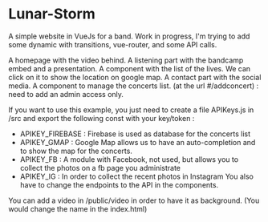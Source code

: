 # Lunar-Storm

A simple website in VueJs for a band.
Work in progress, I'm trying to add some dynamic with transitions, vue-router, and some API calls.

A homepage with the video behind.
A listening part with the bandcamp embed and a presentation.
A component with the list of the lives. We can click on it to show the location on google map.
A contact part with the social media.
A component to manage the concerts list. (at the url #/addconcert) : need to add an admin access only.

If you want to use this example, you just need to create a file APIKeys.js in /src and export the following const with your key/token :
* APIKEY_FIREBASE : Firebase is used as database for the concerts list
* APIKEY_GMAP : Google Map allows us to have an auto-completion and to show the map for the concerts.
* APIKEY_FB : A module with Facebook, not used, but allows you to collect the photos on a fb page you administrate
* APIKEY_IG : In order to collect the recent photos in Instagram
You also have to change the endpoints to the API in the components.

You can add a video in /public/video in order to have it as background. (You would change the name in the index.html)